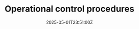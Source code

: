 ---
title: Operational control procedures
linkTitle: Operational control procedures
date: '2025-05-01T23:51:00Z'
weight: 1
description: Outline of operational control procedures to ensure compliance with ISO
  45001, including steps for risk assessment, establishing control measures, training,
  and regular monitoring and improvement. Responsibilities assigned to process owners,
  health and safety team, management, and employees. Annual review required for compliance
  verification.
draft: false
ref: operational-control-procedures
---